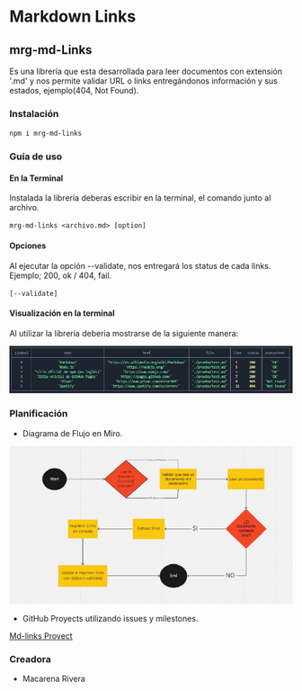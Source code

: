 # Markdown Links

## mrg-md-Links
Es una librería que esta desarrollada para leer documentos con extensión '.md' y nos permite validar URL o links entregándonos información y sus estados, ejemplo(404, Not Found). 

### Instalación
```sh
npm i mrg-md-links
```

### Guía de uso

#### En la Terminal
Instalada la librería deberas escribir en la terminal, el comando junto al archivo.

`mrg-md-links <archivo.md> [option]`

#### Opciones
Al ejecutar la opción --validate, nos entregará los status de cada links. 
Ejemplo; 200, ok / 404, fail.

`[--validate] `

#### Visualización en la terminal
Al utilizar la librería deberia mostrarse de la siguiente manera:

![ejemplo](imagenes/ejemplo.png)

### Planificación

 * Diagrama de Flujo en Miro. 

![diagrama de flujo](imagenes/diagramadeflujo.png)


* GitHub Proyects utilizando issues y milestones. 

[Md-links Proyect](https://github.com/MacarenaRivera/SCL018-md-links/projects/1)

### Creadora

* Macarena Rivera
